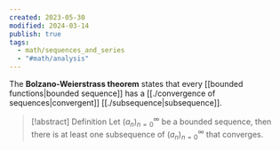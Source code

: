 ```yaml
---
created: 2023-05-30
modified: 2024-03-14
publish: true
tags:
  - math/sequences_and_series
  - "#math/analysis"
---
```

The **Bolzano-Weierstrass theorem** states that every [[bounded functions|bounded sequence]] has a [[./convergence of sequences|convergent]] [[./subsequence|subsequence]].

> [!abstract] Definition
> Let $(a_n)^\infty_{n=0}$ be a bounded sequence, then there is at least one subsequence of $(a_n)^\infty_{n=0}$ that converges.